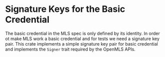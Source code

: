 # Signature Keys for the Basic Credential

The basic credential in the MLS spec is only defined by its identity.
In order ot make MLS work a basic credential and for tests we need a signature
key pair.
This crate implements a simple signature key pair for basic credential and
implements the `Signer` trait required by the OpenMLS APIs.
